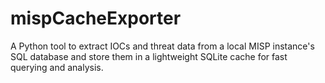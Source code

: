 # mispCacheExporter
 A Python tool to extract IOCs and threat data from a local MISP instance's SQL database and store them in a lightweight SQLite cache for fast querying and analysis.
